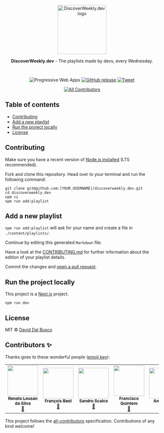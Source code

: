<div align="center">
  <a href="https://discoverweekly.dev"><img src="public/favicon/android-chrome-512x512.png" alt="DiscoverWeekly.dev logo" height="160"></a>

  <br/>

  <p><strong>DiscoverWeekly.dev</strong> - The playlists made by devs, every Wednesday.</p>

  <br/>

![Progressive Web Apps](https://img.shields.io/website?label=Progressive%20Web%20Apps&url=https%3A%2F%2Fdiscoverweekly.dev)
[![GitHub release](https://img.shields.io/github/release/peterpeterparker/discoverweekly.dev/all?logo=GitHub)](https://github.com/peterpeterparker/discoverweekly.dev/releases/latest)
[![Tweet](https://img.shields.io/twitter/url?url=https%3A%2F%discoverweekly.dev)](https://twitter.com/intent/tweet?url=https%3A%2F%2Fdiscoverweekly.dev&text=Checkout%20DiscoverWeekly.dev%20by%20%40daviddalbusco%20%F0%9F%A4%9F)

<!-- ALL-CONTRIBUTORS-BADGE:START - Do not remove or modify this section -->

[![All Contributors](https://img.shields.io/badge/all_contributors-5-orange.svg?style=flat-square)](#contributors-)

<!-- ALL-CONTRIBUTORS-BADGE:END -->

</div>

## Table of contents

- [Contributing](#contributing)
- [Add a new playlist](#add-a-new-playlist)
- [Run the project locally](#run-the-project-locally)
- [License](#license)

## Contributing

Make sure you have a recent version of [Node.js installed](https://nodejs.org/en/) (LTS recommended).

Fork and clone this repository. Head over to your terminal and run the following command:

```
git clone git@github.com:[YOUR_USERNAME]/discoverweekly.dev.git
cd discoverweekly.dev
npm ci
npm run add:playlist
```

## Add a new playlist

`npm run add:playlist` will ask for your name and create a file in `./content/playlists/`.

Continue by editing this generated `Markdown` file.

Have a look at the [CONTRIBUTING.md](./CONTRIBUTING.md) for further information about the edition of your playlist details.

Commit the changes and [open a pull request](https://help.github.com/en/github/collaborating-with-issues-and-pull-requests/creating-a-pull-request).

## Run the project locally

This project is a [Next.js](https://nextjs.org/) project.

```
npm run dev
```

## License

MIT © [David Dal Busco](mailto:david.dalbusco@outlook.com)

## Contributors ✨

Thanks goes to these wonderful people ([emoji key](https://allcontributors.org/docs/en/emoji-key)):

<!-- ALL-CONTRIBUTORS-LIST:START - Do not remove or modify this section -->
<!-- prettier-ignore-start -->
<!-- markdownlint-disable -->
<table>
  <tr>
    <td align="center"><a href="http://www.facebook.com/renato.lousan"><img src="https://avatars.githubusercontent.com/u/14253584?v=4?s=100" width="100px;" alt=""/><br /><sub><b>Renato Lousan da Silva</b></sub></a><br /><a href="#blog-renatolousan" title="Blogposts">📝</a></td>
    <td align="center"><a href="https://francoisbest.com"><img src="https://avatars.githubusercontent.com/u/1174092?v=4?s=100" width="100px;" alt=""/><br /><sub><b>François Best</b></sub></a><br /><a href="#blog-franky47" title="Blogposts">📝</a></td>
    <td align="center"><a href="https://sandro.scalco.ch"><img src="https://avatars.githubusercontent.com/u/2372120?v=4?s=100" width="100px;" alt=""/><br /><sub><b>Sandro Scalco</b></sub></a><br /><a href="#blog-sansan88" title="Blogposts">📝</a></td>
    <td align="center"><a href="https://www.franciscoquintero.com/"><img src="https://avatars.githubusercontent.com/u/1375981?v=4?s=100" width="100px;" alt=""/><br /><sub><b>Francisco Quintero</b></sub></a><br /><a href="#blog-cesc1989" title="Blogposts">📝</a></td>
    <td align="center"><a href="http://twitter.com/andypotts_"><img src="https://avatars.githubusercontent.com/u/3458014?v=4?s=100" width="100px;" alt=""/><br /><sub><b>Andy Potts</b></sub></a><br /><a href="#blog-andypotts" title="Blogposts">📝</a></td>
  </tr>
</table>

<!-- markdownlint-restore -->
<!-- prettier-ignore-end -->

<!-- ALL-CONTRIBUTORS-LIST:END -->

This project follows the [all-contributors](https://github.com/all-contributors/all-contributors) specification. Contributions of any kind welcome!
